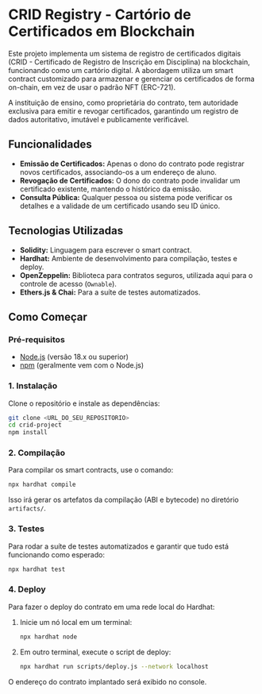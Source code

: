 # CRID Registry - Cartório de Certificados em Blockchain

Este projeto implementa um sistema de registro de certificados digitais (CRID - Certificado de Registro de Inscrição em Disciplina) na blockchain, funcionando como um cartório digital. A abordagem utiliza um smart contract customizado para armazenar e gerenciar os certificados de forma on-chain, em vez de usar o padrão NFT (ERC-721).

A instituição de ensino, como proprietária do contrato, tem autoridade exclusiva para emitir e revogar certificados, garantindo um registro de dados autoritativo, imutável e publicamente verificável.

## Funcionalidades

*   **Emissão de Certificados:** Apenas o dono do contrato pode registrar novos certificados, associando-os a um endereço de aluno.
*   **Revogação de Certificados:** O dono do contrato pode invalidar um certificado existente, mantendo o histórico da emissão.
*   **Consulta Pública:** Qualquer pessoa ou sistema pode verificar os detalhes e a validade de um certificado usando seu ID único.

## Tecnologias Utilizadas

*   **Solidity:** Linguagem para escrever o smart contract.
*   **Hardhat:** Ambiente de desenvolvimento para compilação, testes e deploy.
*   **OpenZeppelin:** Biblioteca para contratos seguros, utilizada aqui para o controle de acesso (`Ownable`).
*   **Ethers.js & Chai:** Para a suíte de testes automatizados.

## Como Começar

### Pré-requisitos

*   [Node.js](https://nodejs.org/) (versão 18.x ou superior)
*   [npm](https://www.npmjs.com/) (geralmente vem com o Node.js)

### 1. Instalação

Clone o repositório e instale as dependências:

```bash
git clone <URL_DO_SEU_REPOSITORIO>
cd crid-project
npm install
```

### 2. Compilação

Para compilar os smart contracts, use o comando:

```bash
npx hardhat compile
```
Isso irá gerar os artefatos da compilação (ABI e bytecode) no diretório `artifacts/`.

### 3. Testes

Para rodar a suíte de testes automatizados e garantir que tudo está funcionando como esperado:

```bash
npx hardhat test
```

### 4. Deploy

Para fazer o deploy do contrato em uma rede local do Hardhat:

1.  Inicie um nó local em um terminal:
    ```bash
    npx hardhat node
    ```

2.  Em outro terminal, execute o script de deploy:
    ```bash
    npx hardhat run scripts/deploy.js --network localhost
    ```

O endereço do contrato implantado será exibido no console.